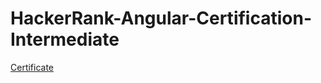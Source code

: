 # HackerRank-Angular-Certification-Intermediate



<a href = "https://www.hackerrank.com/certificates/a6957f343a07"> Certificate </a>
